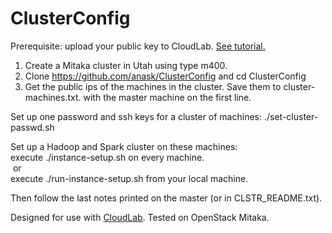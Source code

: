 # ClusterConfig

Prerequisite: upload your public key to CloudLab.
<a href="https://cdn.rawgit.com/anask/ClusterConfig/0cf7f80a/html/cloudlab-ssh-keys-setup.html"> See tutorial.</a>

1. Create a Mitaka cluster in Utah using type m400.
2. Clone https://github.com/anask/ClusterConfig and cd ClusterConfig
3. Get the public ips of the machines in the cluster. Save them to cluster-machines.txt.
   with the master machine on the first line.

Set up one password and ssh keys for a cluster of machines:
./set-cluster-passwd.sh

Set up a Hadoop and Spark cluster on these machines:
<br/>execute ./instance-setup.sh on every machine.
<br/>&nbsp;or
<br/>execute ./run-instance-setup.sh from your local machine.

Then follow the last notes printed on the master (or in CLSTR_README.txt).

Designed for use with <a href="https://www.cloudlab.us/">CloudLab</a>.
Tested on OpenStack Mitaka.
